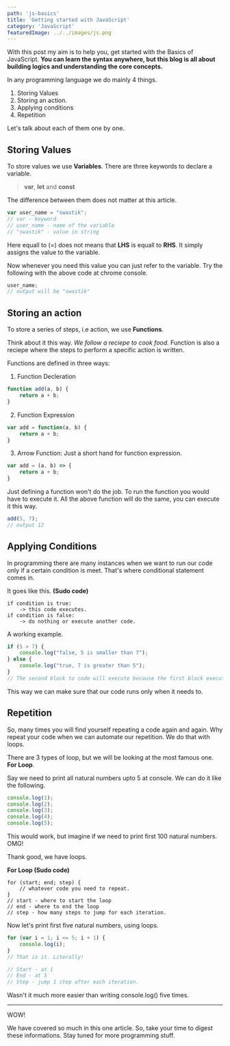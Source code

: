 ```yaml
---
path: 'js-basics'
title: 'Getting started with JavaScript'
category: 'JavaScript'
featuredImage: ../../images/js.png
---
```


With this post my aim is to help you, get started with the Basics of JavaScript. **You can learn the syntax anywhere, but this blog is all about building logics and understanding the core concepts.**

In any programming language we do mainly 4 things.

1. Storing Values
2. Storing an action.
3. Applying conditions
4. Repetition

Let's talk about each of them one by one.

## Storing Values

To store values we use **Variables**. There are three keywords to declare a variable. 
>**var**, **let** and **const**

The difference between them does not matter at this article.

```js
var user_name = "swastik";
// var - keyword
// user_name - name of the variable
// "swastik" - value in string
```
Here equall to (=) does not means that **LHS** is equall to **RHS**. It simply assigns the value to the variable.

Now whenever you need this value you can just refer to the variable. Try the following with the above code at chrome console.
```js
user_name;
// output will be "swastik"
```
## Storing an action
To store a series of steps, i.e action, we use **Functions**. 

Think about it this way. <i>We follow a reciepe to cook food.</i> Function is also a reciepe where the steps to perform a specific action is written.

Functions are defined in three ways:

1. Function Decleration
```js
function add(a, b) {
	return a + b;
}
```
2. Function Expression
```js
var add = function(a, b) {
	return a + b;
}
```
3. Arrow Function:  Just a short hand for function expression.
```js
var add = (a, b) => {
	return a + b;
}
```
Just defining a function won't do the job. To run the function you would have to execute it. All the above function will do the same, you can execute it this way.
```js
add(5, 7);
// output 12
```
## Applying Conditions
In programming there are many instances when we want to run our code only if a certain condition is meet. That's where conditional statement comes in.

It goes like this. **(Sudo code)** 
```
if condition is true:
	-> this code executes.
if condition is false:
	-> do nothing or execute another code.
```
A working example.
```js
if (5 > 7) {
	console.log("false, 5 is smaller than 7");
} else {
	console.log("true, 7 is greater than 5");
}
// The second block to code will execute because the first block executes to false.
```
This way we can make sure that our code runs only when it needs to.

## Repetition
So, many times you will find yourself repeating a code again and again. Why repeat your code when we can automate our repetition. We do that with loops.

There are 3 types of loop, but we will be looking at the most famous one. **For Loop**.

Say we need to print all natural numbers upto 5 at console. We can do it like the following.
```js
console.log(1);
console.log(2);
console.log(3);
console.log(4);
console.log(5);
```
This would work, but imagine if we need to print first 100 natural numbers. OMG!

Thank good, we have loops.

**For Loop (Sudo code)**
```
for (start; end; step) {
	// whatever code you need to repeat.
}
// start - where to start the loop
// end - where to end the loop
// step - how many steps to jump for each iteration.
```
Now let's print first five natural numbers, using loops.
```js
for (var i = 1; i <= 5; i + 1) {
	console.log(i);
}
// That is it. Literally!

// Start - at 1
// End - at 5
// Step - jump 1 step after each iteration.
```
Wasn't it much more easier than writing console.log() five times.

<hr>
WOW!

We have covered so much in this one article. So, take your time to digest these informations. 
Stay tuned for more programming stuff.
